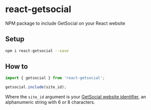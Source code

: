 # react-getsocial

NPM package to include GetSocial on your React website

## Setup

```bash
npm i react-getsocial --save
```

## How to

```javascript
import { getsocial } from 'react-getsocial';

getsocial.include(site_id);
```

Where the `site_id` argument is your [GetSocial website identifier](https://getsocial.io/redirect/options/api-keys), an alphanumeric string with 6 or 8 characters.
